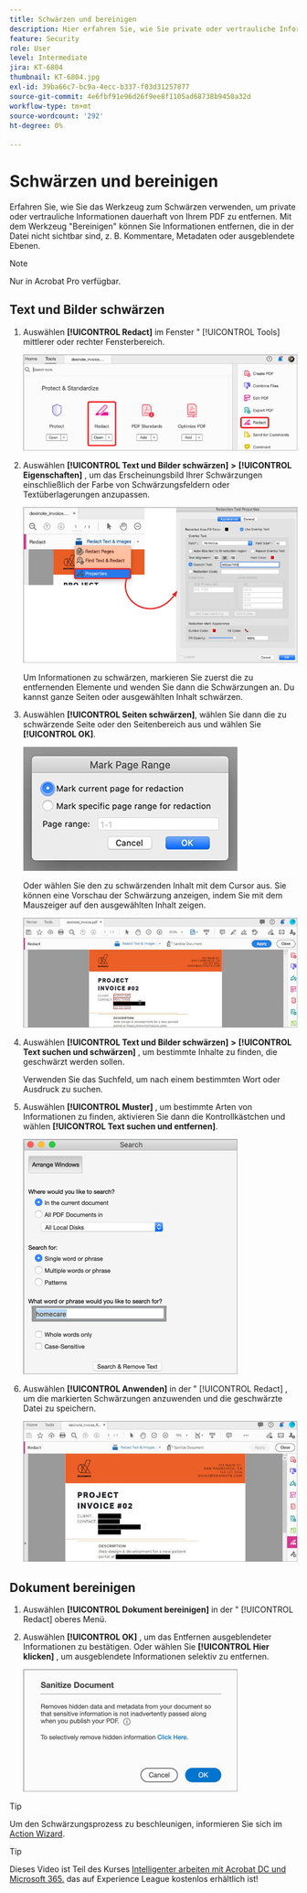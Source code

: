 ```yaml
---
title: Schwärzen und bereinigen
description: Hier erfahren Sie, wie Sie private oder vertrauliche Informationen dauerhaft von Ihrem PDF entfernen.
feature: Security
role: User
level: Intermediate
jira: KT-6804
thumbnail: KT-6804.jpg
exl-id: 39ba66c7-bc9a-4ecc-b337-f03d31257877
source-git-commit: 4e6fbf91e96d26f9ee8f1105ad68738b9450a32d
workflow-type: tm+mt
source-wordcount: '292'
ht-degree: 0%

---
```


# Schwärzen und bereinigen

Erfahren Sie, wie Sie das Werkzeug zum Schwärzen verwenden, um private oder vertrauliche Informationen dauerhaft von Ihrem PDF zu entfernen. Mit dem Werkzeug &quot;Bereinigen&quot; können Sie Informationen entfernen, die in der Datei nicht sichtbar sind, z. B. Kommentare, Metadaten oder ausgeblendete Ebenen.

>[!NOTE]
>
>Nur in Acrobat Pro verfügbar.

## Text und Bilder schwärzen

1. Auswählen **[!UICONTROL Redact]** im Fenster &quot; [!UICONTROL Tools] mittlerer oder rechter Fensterbereich.

   ![Schritt 1 schwärzen](../assets/Redact_1.png)

1. Auswählen **[!UICONTROL Text und Bilder schwärzen]** **>** **[!UICONTROL Eigenschaften]** , um das Erscheinungsbild Ihrer Schwärzungen einschließlich der Farbe von Schwärzungsfeldern oder Textüberlagerungen anzupassen.

   ![Schritt 2 schwärzen](../assets/Redact_2.png)

   Um Informationen zu schwärzen, markieren Sie zuerst die zu entfernenden Elemente und wenden Sie dann die Schwärzungen an. Du kannst ganze Seiten oder ausgewählten Inhalt schwärzen.

1. Auswählen **[!UICONTROL Seiten schwärzen]**, wählen Sie dann die zu schwärzende Seite oder den Seitenbereich aus und wählen Sie **[!UICONTROL OK]**.

   ![Schritt 4 schwärzen](../assets/Redact_3.png)

   Oder wählen Sie den zu schwärzenden Inhalt mit dem Cursor aus. Sie können eine Vorschau der Schwärzung anzeigen, indem Sie mit dem Mauszeiger auf den ausgewählten Inhalt zeigen.

   ![Schritt 5a schwärzen](../assets/Redact_4.png)

1. Auswählen **[!UICONTROL Text und Bilder schwärzen]** **>** **[!UICONTROL Text suchen und schwärzen]** , um bestimmte Inhalte zu finden, die geschwärzt werden sollen.

   Verwenden Sie das Suchfeld, um nach einem bestimmten Wort oder Ausdruck zu suchen.

1. Auswählen **[!UICONTROL Muster]** , um bestimmte Arten von Informationen zu finden, aktivieren Sie dann die Kontrollkästchen und wählen **[!UICONTROL Text suchen und entfernen]**.

   ![Schritt 5b schwärzen](../assets/Redact_5.png)

1. Auswählen **[!UICONTROL Anwenden]** in der &quot; [!UICONTROL Redact] , um die markierten Schwärzungen anzuwenden und die geschwärzte Datei zu speichern.

   ![Schritt 6 schwärzen](../assets/Redact_6.png)

## Dokument bereinigen

1. Auswählen **[!UICONTROL Dokument bereinigen]** in der &quot; [!UICONTROL Redact] oberes Menü.

1. Auswählen **[!UICONTROL OK]** , um das Entfernen ausgeblendeter Informationen zu bestätigen. Oder wählen Sie **[!UICONTROL Hier klicken]** , um ausgeblendete Informationen selektiv zu entfernen.

   ![Schritt 2 bereinigen](../assets/Redact_7.png)

>[!TIP]
>
>Um den Schwärzungsprozess zu beschleunigen, informieren Sie sich im [Action Wizard](../advanced-tasks/action.md).

>[!TIP]
>
>Dieses Video ist Teil des Kurses [Intelligenter arbeiten mit Acrobat DC und Microsoft 365.](https://experienceleague.adobe.com/?recommended=Acrobat-U-1-2021.microsoft365) das auf Experience League kostenlos erhältlich ist!
